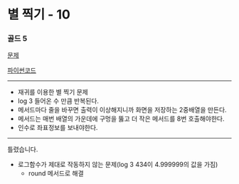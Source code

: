 # 별 찍기 - 10
### 골드 5
[문제](https://www.acmicpc.net/problem/2447)

[파이썬코드](2447.py)

---
- 재귀를 이용한 별 찍기 문제
- log 3 들어온 수  만큼 반복된다.
- 메서드마다 줄을 바꾸면 출력이 이상해지니까 화면을 저장하는 2중배열을 만든다.
- 메서드는 매번 배열의 가운데에 구멍을 뚫고 더 작은 메서드를 8번 호출해야한다.
- 인수로 좌표정보를 보내야한다.
---
틀렸습니다.
- 로그함수가 제대로 작동하지 않는 문제(log 3 434이 4.999999의 값을 가짐)
  - round 메서드로 해결

